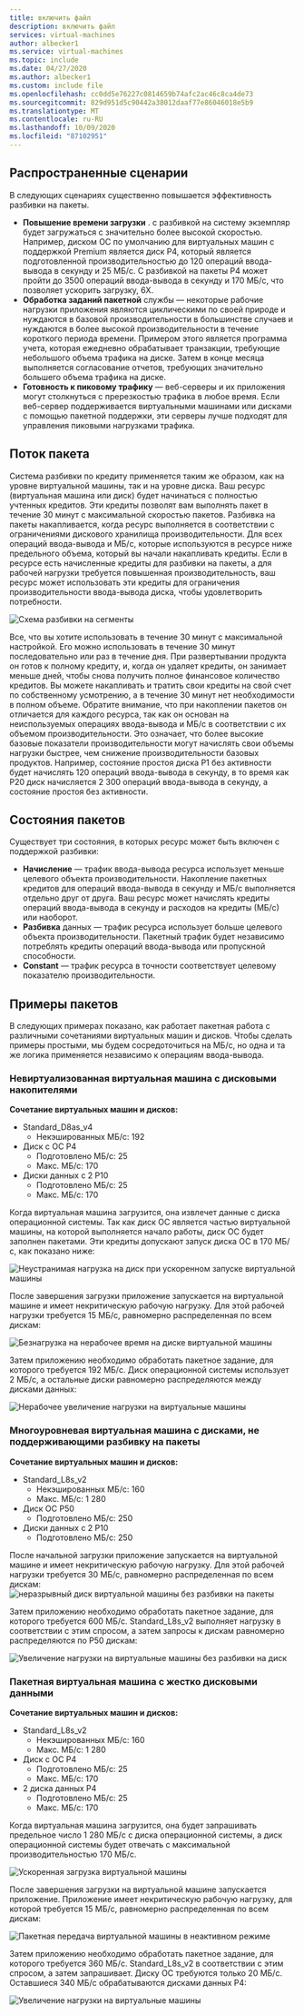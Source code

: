 ```yaml
---
title: включить файл
description: включить файл
services: virtual-machines
author: albecker1
ms.service: virtual-machines
ms.topic: include
ms.date: 04/27/2020
ms.author: albecker1
ms.custom: include file
ms.openlocfilehash: cc0dd5e76227c0814659b74afc2ac46c8ca4de73
ms.sourcegitcommit: 829d951d5c90442a38012daaf77e86046018e5b9
ms.translationtype: MT
ms.contentlocale: ru-RU
ms.lasthandoff: 10/09/2020
ms.locfileid: "87102951"
---
```

## <a name="common-scenarios"></a>Распространенные сценарии
В следующих сценариях существенно повышается эффективность разбивки на пакеты.
- **Повышение времени загрузки**  . с разбивкой на систему экземпляр будет загружаться с значительно более высокой скоростью. Например, диском ОС по умолчанию для виртуальных машин с поддержкой Premium является диск P4, который является подготовленной производительностью до 120 операций ввода-вывода в секунду и 25 МБ/с. С разбивкой на пакеты P4 может пройти до 3500 операций ввода-вывода в секунду и 170 МБ/с, что позволяет ускорить загрузку, 6X.
- **Обработка заданий пакетной** службы — некоторые рабочие нагрузки приложения являются циклическими по своей природе и нуждаются в базовой производительности в большинстве случаев и нуждаются в более высокой производительности в течение короткого периода времени. Примером этого является программа учета, которая ежедневно обрабатывает транзакции, требующие небольшого объема трафика на диске. Затем в конце месяца выполняется согласование отчетов, требующих значительно большего объема трафика на диске.
- **Готовность к пиковому трафику** — веб-серверы и их приложения могут столкнуться с пререзкостью трафика в любое время. Если веб-сервер поддерживается виртуальными машинами или дисками с помощью пакетной поддержки, эти серверы лучше подходят для управления пиковыми нагрузками трафика. 

## <a name="bursting-flow"></a>Поток пакета
Система разбивки по кредиту применяется таким же образом, как на уровне виртуальной машины, так и на уровне диска. Ваш ресурс (виртуальная машина или диск) будет начинаться с полностью учтенных кредитов. Эти кредиты позволят вам выполнять пакет в течение 30 минут с максимальной скоростью пакетов. Разбивка на пакеты накапливается, когда ресурс выполняется в соответствии с ограничениями дискового хранилища производительности. Для всех операций ввода-вывода и МБ/с, которые используются в ресурсе ниже предельного объема, который вы начали накапливать кредиты. Если в ресурсе есть начисленные кредиты для разбивки на пакеты, а для рабочей нагрузки требуется повышенная производительность, ваш ресурс может использовать эти кредиты для ограничения производительности ввода-вывода диска, чтобы удовлетворить потребности.



![Схема разбивки на сегменты](media/managed-disks-bursting/bucket-diagram.jpg)

Все, что вы хотите использовать в течение 30 минут с максимальной настройкой. Его можно использовать в течение 30 минут последовательно или раз в течение дня. При развертывании продукта он готов к полному кредиту, и, когда он удаляет кредиты, он занимает меньше дней, чтобы снова получить полное финансовое количество кредитов. Вы можете накапливать и тратить свои кредиты на свой счет по собственному усмотрению, а в течение 30 минут нет необходимости в полном объеме. Обратите внимание, что при накоплении пакетов он отличается для каждого ресурса, так как он основан на неиспользуемых операциях ввода-вывода и МБ/с в соответствии с их объемом производительности. Это означает, что более высокие базовые показатели производительности могут начислять свои объемы нагрузки быстрее, чем снижение производительности базовых продуктов. Например, состояние простоя диска P1 без активности будет начислять 120 операций ввода-вывода в секунду, в то время как P20 диск начисляется 2 300 операций ввода-вывода в секунду, а состояние простоя без активности.

## <a name="bursting-states"></a>Состояния пакетов
Существует три состояния, в которых ресурс может быть включен с поддержкой разбивки:
- **Начисление** — трафик ввода-вывода ресурса использует меньше целевого объекта производительности. Накопление пакетных кредитов для операций ввода-вывода в секунду и МБ/с выполняется отдельно друг от друга. Ваш ресурс может начислять кредиты операций ввода-вывода в секунду и расходов на кредиты (МБ/с) или наоборот.
- **Разбивка** данных — трафик ресурса использует больше целевого объекта производительности. Пакетный трафик будет независимо потреблять кредиты операций ввода-вывода или пропускной способности.
- **Constant** — трафик ресурса в точности соответствует целевому показателю производительности.

## <a name="examples-of-bursting"></a>Примеры пакетов
В следующих примерах показано, как работает пакетная работа с различными сочетаниями виртуальных машин и дисков. Чтобы сделать примеры простыми, мы будем сосредоточиться на МБ/с, но одна и та же логика применяется независимо к операциям ввода-вывода.

### <a name="non-burstable-virtual-machine-with-burstable-disks"></a>Невиртуализованная виртуальная машина с дисковыми накопителями
**Сочетание виртуальных машин и дисков:** 
- Standard_D8as_v4 
    - Некэшированных МБ/с: 192
- Диск с ОС P4
    - Подготовлено МБ/с: 25
    - Макс. МБ/с: 170 
- Диски данных с 2 P10 
    - Подготовлено МБ/с: 25
    - Макс. МБ/с: 170

 Когда виртуальная машина загрузится, она извлечет данные с диска операционной системы. Так как диск ОС является частью виртуальной машины, на которой выполняется начало работы, диск ОС будет заполнен пакетами. Эти кредиты допускают запуск диска ОС в 170 МБ/с, как показано ниже:

![Неустранимая нагрузка на диск при ускоренном запуске виртуальной машины](media/managed-disks-bursting/nonbursting-vm-busting-disk/nonbusting-vm-bursting-disk-startup.jpg)

После завершения загрузки приложение запускается на виртуальной машине и имеет некритическую рабочую нагрузку. Для этой рабочей нагрузки требуется 15 МБ/с, равномерно распределенная по всем дискам:

![Безнагрузка на нерабочее время на диске виртуальной машины](media/managed-disks-bursting/nonbursting-vm-busting-disk/nonbusting-vm-bursting-disk-idling.jpg)

Затем приложению необходимо обработать пакетное задание, для которого требуется 192 МБ/с. Диск операционной системы использует 2 МБ/с, а остальные диски равномерно распределяются между дисками данных:

![Нерабочее увеличение нагрузки на виртуальные машины](media/managed-disks-bursting/nonbursting-vm-busting-disk/nonbusting-vm-bursting-disk-bursting.jpg)

### <a name="burstable-virtual-machine-with-non-burstable-disks"></a>Многоуровневая виртуальная машина с дисками, не поддерживающими разбивку на пакеты
**Сочетание виртуальных машин и дисков:** 
- Standard_L8s_v2 
    - Некэшированных МБ/с: 160
    - Макс. МБ/с: 1 280
- Диск ОС P50
    - Подготовлено МБ/с: 250 
- Диски данных с 2 P10 
    - Подготовлено МБ/с: 250

 После начальной загрузки приложение запускается на виртуальной машине и имеет некритическую рабочую нагрузку. Для этой рабочей нагрузки требуется 30 МБ/с, равномерно распределенная по всем дискам: ![ неразрывный диск виртуальной машины без разбивки на пакеты](media/managed-disks-bursting/bursting-vm-nonbursting-disk/burst-vm-nonbursting-disk-normal.jpg)

Затем приложению необходимо обработать пакетное задание, для которого требуется 600 МБ/с. Standard_L8s_v2 выполняет нагрузку в соответствии с этим спросом, а затем запросы к дискам равномерно распределяются по P50 дискам:

![Увеличение нагрузки на виртуальные машины без разбивки на диск](media/managed-disks-bursting/bursting-vm-nonbursting-disk/burst-vm-nonbursting-disk-bursting.jpg)
### <a name="burstable-virtual-machine-with-burstable-disks"></a>Пакетная виртуальная машина с жестко дисковыми данными
**Сочетание виртуальных машин и дисков:** 
- Standard_L8s_v2 
    - Некэшированных МБ/с: 160
    - Макс. МБ/с: 1 280
- Диск с ОС P4
    - Подготовлено МБ/с: 25
    - Макс. МБ/с: 170 
- 2 диска данных P4 
    - Подготовлено МБ/с: 25
    - Макс. МБ/с: 170 

Когда виртуальная машина загрузится, она будет запрашивать предельное число 1 280 МБ/с с диска операционной системы, а диск операционной системы будет отвечать с максимальной производительностью 170 МБ/с.

![Ускоренная загрузка виртуальной машины](media/managed-disks-bursting/bursting-vm-bursting-disk/burst-vm-burst-disk-startup.jpg)

После завершения загрузки на виртуальной машине запускается приложение. Приложение имеет некритическую рабочую нагрузку, для которой требуется 15 МБ/с, равномерно распределенная по всем дискам:

![Пакетная передача виртуальной машины в неактивном режиме](media/managed-disks-bursting/bursting-vm-bursting-disk/burst-vm-burst-disk-idling.jpg)

Затем приложению необходимо обработать пакетное задание, для которого требуется 360 МБ/с. Standard_L8s_v2 в соответствии с этим спросом, а затем запрашивает. Диску ОС требуются только 20 МБ/с. Оставшиеся 340 МБ/с обрабатываются дисками данных P4:  

![Увеличение нагрузки на виртуальные машины](media/managed-disks-bursting/bursting-vm-bursting-disk/burst-vm-burst-disk-bursting.jpg)

